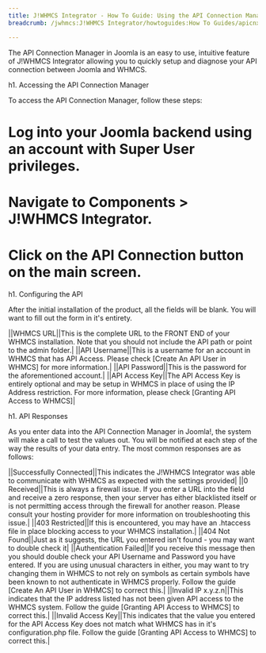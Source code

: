 ```yaml
---
title: J!WHMCS Integrator - How To Guide: Using the API Connection Manager in Joomla!
breadcrumb: /jwhmcs:J!WHMCS Integrator/howtoguides:How To Guides/apicnxnmgrinjoomla:Using the API Connection Manager in Joomla!/

---
```



The API Connection Manager in Joomla is an easy to use, intuitive feature of J!WHMCS Integrator allowing you to quickly setup and diagnose your API connection between Joomla and WHMCS.

h1. Accessing the API Connection Manager

To access the API Connection Manager, follow these steps:

# Log into your Joomla backend using an account with Super User privileges.
# Navigate to Components > J!WHMCS Integrator.
# Click on the API Connection button on the main screen.

h1. Configuring the API

After the initial installation of the product, all the fields will be blank.  You will want to fill out the form in it's entirety.

||WHMCS URL||This is the complete URL to the FRONT END of your WHMCS installation.  Note that you should not include the API path or point to the admin folder.|
||API Username||This is a username for an account in WHMCS that has API Access.  Please check [Create An API User in WHMCS] for more information.|
||API Password||This is the password for the aforementioned account.|
||API Access Key||The API Access Key is entirely optional and may be setup in WHMCS in place of using the IP Address restriction.  For more information, please check [Granting API Access to WHMCS]|

h1. API Responses

As you enter data into the API Connection Manager in Joomla!, the system will make a call to test the values out.  You will be notified at each step of the way the results of your data entry.  The most common responses are as follows:

||Successfully Connected||This indicates the J!WHMCS Integrator was able to communicate with WHMCS as expected with the settings provided|
||0 Received||This is always a firewall issue.  If you enter a URL into the field and receive a zero response, then your server has either blacklisted itself or is not permitting access through the firewall for another reason.  Please consult your hosting provider for more information on troubleshooting this issue.|
||403 Restricted||If this is encountered, you may have an .htaccess file in place blocking access to your WHMCS installation.|
||404 Not Found||Just as it suggests, the URL you entered isn't found - you may want to double check it|
||Authentication Failed||If you receive this message then you should double check your API Username and Password you have entered.  If you are using unusual characters in either, you may want to try changing them in WHMCS to not rely on symbols as certain symbols have been known to not authenticate in WHMCS properly.  Follow the guide [Create An API User in WHMCS] to correct this.|
||Invalid IP x.y.z.n||This indicates that the IP address listed has not been given API access to the WHMCS system.  Follow the guide [Granting API Access to WHMCS] to correct this.|
||Invalid Access Key||This indicates that the value you entered for the API Access Key does not match what WHMCS has in it's configuration.php file.  Follow the guide [Granting API Access to WHMCS] to correct this.|
